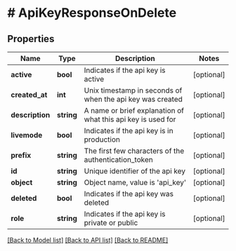 # # ApiKeyResponseOnDelete

## Properties

Name | Type | Description | Notes
------------ | ------------- | ------------- | -------------
**active** | **bool** | Indicates if the api key is active | [optional]
**created_at** | **int** | Unix timestamp in seconds of when the api key was created | [optional]
**description** | **string** | A name or brief explanation of what this api key is used for | [optional]
**livemode** | **bool** | Indicates if the api key is in production | [optional]
**prefix** | **string** | The first few characters of the authentication_token | [optional]
**id** | **string** | Unique identifier of the api key | [optional]
**object** | **string** | Object name, value is &#39;api_key&#39; | [optional]
**deleted** | **bool** | Indicates if the api key was deleted | [optional]
**role** | **string** | Indicates if the api key is private or public | [optional]

[[Back to Model list]](../../README.md#models) [[Back to API list]](../../README.md#endpoints) [[Back to README]](../../README.md)
